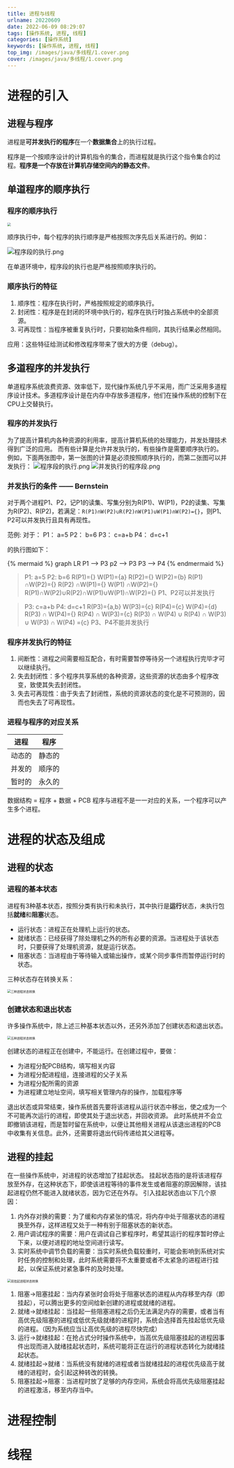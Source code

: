 ```yaml
---
title: 进程与线程
urlname: 20220609
date: 2022-06-09 08:29:07
tags: [操作系统, 进程, 线程]
categories: [操作系统]
keywords: [操作系统, 进程, 线程]
top_img: /images/java/多线程/1.cover.png
cover: /images/java/多线程/1.cover.png
---
```


# 进程的引入
## 进程与程序
进程是**可并发执行的程序**在一个**数据集合**上的执行过程。

程序是一个按顺序设计的计算机指令的集合，而进程就是执行这个指令集合的过程。**程序是一个存放在计算机存储空间内的静态文件**。

## 单道程序的顺序执行

### 程序的顺序执行

<img src="/images/操作系统/3进程与线程/1.顺序执行时操作的先后次序.png" style="zoom: 50%;">

顺序执行中，每个程序的执行顺序是严格按照次序先后关系进行的。例如：

![程序段的执行.png](/images/操作系统/3进程与线程/2.程序段的执行.png)

在单道环境中，程序段的执行也是严格按照顺序执行的。


### 顺序执行的特征

1. 顺序性：程序在执行时，严格按照规定的顺序执行。
2. 封闭性：程序是在封闭的环境中执行的，程序在执行时独占系统中的全部资源。
3. 可再现性：当程序被重复执行时，只要初始条件相同，其执行结果必然相同。

应用：这些特征给测试和修改程序带来了很大的方便（debug）。

## 多道程序的并发执行

单道程序系统浪费资源、效率低下，现代操作系统几乎不采用，而广泛采用多道程序设计技术。多道程序设计是在内存中存放多道程序，他们在操作系统的控制下在CPU上交替执行。

### 程序的并发执行
为了提高计算机内各种资源的利用率，提高计算机系统的处理能力，并发处理技术得到广泛的应用。
而有些计算是允许并发执行的，有些操作是需要顺序执行的。
例如，下面两张图中，第一张图的计算是必须按照顺序执行的，而第二张图可以并发执行：
![程序段的执行.png](/images/操作系统/3进程与线程/2.程序段的执行.png)
![并发执行的程序段.png](/images/操作系统/3进程与线程/3.并发执行的程序段.png)

### 并发执行的条件 —— Bernstein

对于两个进程P1、P2，记P1的读集、写集分别为R(P1)、W(P1)，P2的读集、写集为R(P2)、R(P2)，若满足：`R(P1)∩W(P2)∪R(P2)∩W(P1)∪W(P1)∩W(P2)={}`，则P1、P2可以并发执行且具有再现性。

范例:
对于：
P1：    a=5
P2：    b=6
P3：    c=a+b
P4：    d=c+1

的执行图如下：

{% mermaid %}
graph LR
P1 --> P3
p2 --> P3
P3 --> P4
{% endmermaid %}

> P1:  a=5
> P2:	  b=6
> R(P1)={} W(P1)={a}
> R(P2)={} W(P2)={b}
> R(P1) ∩W(P2)={} R(P2) ∩W(P1)={}
> W(P1) ∩W(P2)={}
> R(P1)∩W(P2)∪R(P2)∩W(P1)∪W(P1)∩W(P2)={}
> P1、P2可以并发执行

> P3:	c=a+b
> P4:		d=c+1
> R(P3)={a,b} W(P3)={c}
> R(P4)={c} W(P4)={d}
> R(P3) ∩ W(P4)={}
> R(P4) ∩ W(P3)={c}
> R(P3) ∩ W(P4) ∪ R(P4) ∩ W(P3) ∪ W(P3) ∩ W(P4) ={c}
> P3、P4不能并发执行

### 程序并发执行的特征
1. 间断性：进程之间需要相互配合，有时需要暂停等待另一个进程执行完毕才可以继续执行。
2. 失去封闭性：多个程序共享系统的各种资源，这些资源的状态由多个程序改变，致使其失去封闭性。
3. 失去可再现性：由于失去了封闭性，系统的资源状态的变化是不可预测的，因而也失去了可再现性。

### 进程与程序的对应关系

| 进程 | 程序 |
| :--: | :--: |
| 动态的 | 静态的 |
| 并发的 | 顺序的 |
| 暂时的 | 永久的 |

数据结构 = 程序 + 数据 + PCB
程序与进程不是一一对应的关系，一个程序可以产生多个进程。

# 进程的状态及组成

## 进程的状态
### 进程的基本状态
进程有3种基本状态，按照分类有执行和未执行，其中执行是**运行**状态，未执行包括**就绪**和**阻塞**状态。

- 运行状态：进程正在处理机上运行的状态。
- 就绪状态：已经获得了除处理机之外的所有必要的资源。当进程处于该状态时，只要获得了处理机资源，就是运行状态。
- 阻塞状态：当进程由于等待输入或输出操作，或某个同步事件而暂停运行时的状态。

三种状态存在转换关系：

<img src="/images/操作系统/3进程与线程/4.三种进程状态转换.png" alt="三种进程状态转换" style="zoom: 50%;">

### 创建状态和退出状态

许多操作系统中，除上述三种基本状态以外，还另外添加了创建状态和退出状态。

<img src="/images/操作系统/3进程与线程/5.五种进程状态转换.png" alt="五种进程状态转换" style="zoom: 50%;">


创建状态的进程正在创建中，不能运行。在创建过程中，要做：
- 为进程分配PCB结构，填写相关内容
- 为进程分配进程组，连接进程的父子关系
- 为进程分配所需的资源
- 为进程建立地址空间，填写相关管理内存的操作，加载程序等

退出状态或异常结束，操作系统首先要将该进程从运行状态中移出，使之成为一个不可能再次运行的进程，即使其处于退出状态，并回收资源。
此时系统并不会立即撤销该进程，而是暂时留在系统中，以便让其他相关进程从该退出进程的PCB中收集有关信息。此外，还需要将退出代码传递给其父进程等。

## 进程的挂起
在一些操作系统中，对进程的状态增加了挂起状态。
挂起状态指的是将该进程存放至外存，在这种状态下，即使该进程等待的事件发生或者阻塞的原因解除，该挂起进程仍然不能进入就绪状态，因为它还在外存。
引入挂起状态由以下几个原因：
1. 内外存对换的需要：为了缓和内存紧张的情况，将内存中处于阻塞状态的进程换至外存，这样进程又处于一种有别于阻塞状态的新状态。
2. 用户调试程序的需要：用户在调试自己爹程序时，希望其运行的程序暂时停止下来，以便对进程的地址空间进行读写。
3. 实时系统中调节负载的需要：当实时系统负载较重时，可能会影响到系统对实时任务的控制和处理，此时系统需要将不太重要或者不太紧急的进程进行挂起，以保证系统对紧急事件的及时处理。

<img src="/images/操作系统/3进程与线程/6.双挂起进程状态转换.png" alt="双挂起进程状态转换" style="zoom: 50%;">

1. 阻塞->️阻塞挂起：当内存紧张时会将处于阻塞状态的进程从内存移至内存（即挂起），可以腾出更多的空间给新创建的进程或就绪的进程。
2. 就绪->就绪挂起：当挂起一些阻塞进程之后仍无法满足内存的需要，或者当有高优先级阻塞的进程或低优先级就绪的进程时，系统会选择首先挂起低优先级的进程。（因为系统应当让高优先级的进程尽快完成）
3. 运行->就绪挂起：在抢占式分时操作系统中，当高优先级阻塞挂起的进程因事件出现而进入就绪挂起状态时，系统可能将正在运行的进程状态转化为就绪挂起状态。
4. 就绪挂起->就绪：当系统没有就绪的进程或者当就绪挂起的进程优先级高于就绪的进程时，会引起这种转改的转换。
5. 阻塞挂起->阻塞：当进程时放了足够的内存空间，系统会将高优先级阻塞挂起的进程激活，移至内存当中。

# 进程控制
# 线程

